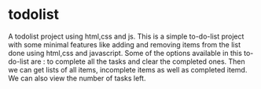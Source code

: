 # todolist
A todolist project using html,css and js.
This is a simple to-do-list project with some minimal features like adding and removing items from the list done using html,css and javascript.
Some of the options available in this to-do-list are : to complete all the tasks and clear the completed ones.
Then we can get lists of all items, incomplete items as well as completed itemd.
We can also view the number of tasks left.
